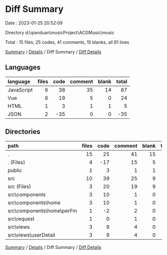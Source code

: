 # Diff Summary

Date : 2023-01-25 20:52:09

Directory d:\\qianduan\\musicProject\\ACGMusic\\music

Total : 15 files,  25 codes, 41 comments, 15 blanks, all 81 lines

[Summary](results.md) / [Details](details.md) / Diff Summary / [Diff Details](diff-details.md)

## Languages
| language | files | code | comment | blank | total |
| :--- | ---: | ---: | ---: | ---: | ---: |
| JavaScript | 6 | 38 | 35 | 14 | 87 |
| Vue | 6 | 19 | 5 | 0 | 24 |
| HTML | 1 | 3 | 1 | 1 | 5 |
| JSON | 2 | -35 | 0 | 0 | -35 |

## Directories
| path | files | code | comment | blank | total |
| :--- | ---: | ---: | ---: | ---: | ---: |
| . | 15 | 25 | 41 | 15 | 81 |
| . (Files) | 4 | -17 | 15 | 5 | 3 |
| public | 1 | 3 | 1 | 1 | 5 |
| src | 10 | 39 | 25 | 9 | 73 |
| src (Files) | 3 | 20 | 19 | 9 | 48 |
| src\\components | 3 | 10 | 1 | 0 | 11 |
| src\\components\\home | 3 | 10 | 1 | 0 | 11 |
| src\\components\\home\\perFm | 1 | -2 | 2 | 0 | 0 |
| src\\request | 1 | 0 | 1 | 0 | 1 |
| src\\views | 3 | 9 | 4 | 0 | 13 |
| src\\views\\userDetail | 3 | 9 | 4 | 0 | 13 |

[Summary](results.md) / [Details](details.md) / Diff Summary / [Diff Details](diff-details.md)